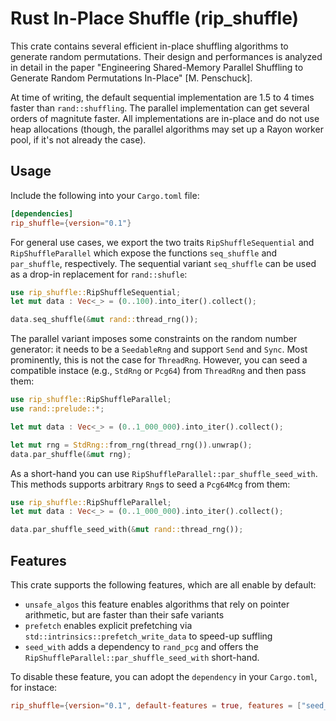 # Rust In-Place Shuffle (rip_shuffle)

This crate contains several efficient in-place shuffling algorithms to generate random permutations.
Their design and performances is analyzed in detail in the paper "Engineering Shared-Memory Parallel Shuffling to Generate Random Permutations In-Place" [M. Penschuck].

At time of writing, the default sequential implementation are 1.5 to 4 times faster than `rand::shuffling`.
The parallel implementation can get several orders of magnitute faster.
All implementations are in-place and do not use heap allocations (though, the parallel algorithms may set up a Rayon worker pool, if it's not already the case).

## Usage

Include the following into your `Cargo.toml` file:

```toml
[dependencies]
rip_shuffle={version="0.1"}
```

For general use cases, we export the two traits `RipShuffleSequential` and `RipShuffleParallel` which
expose the functions `seq_shuffle` and `par_shuffle`, respectively. The sequential variant `seq_shuffle`
can be used as a drop-in replacement for `rand::shufle`:

```rust
use rip_shuffle::RipShuffleSequential;
let mut data : Vec<_> = (0..100).into_iter().collect();

data.seq_shuffle(&mut rand::thread_rng());
```

The parallel variant imposes some constraints on the random number generator: it needs to be a `SeedableRng` and
support `Send` and `Sync`. Most prominently, this is not the case for `ThreadRng`. However, you can seed a compatible
instace (e.g., `StdRng` or `Pcg64`) from `ThreadRng` and then pass them:

```rust
use rip_shuffle::RipShuffleParallel;
use rand::prelude::*;

let mut data : Vec<_> = (0..1_000_000).into_iter().collect();

let mut rng = StdRng::from_rng(thread_rng()).unwrap();
data.par_shuffle(&mut rng);
```

As a short-hand you can use `RipShuffleParallel::par_shuffle_seed_with`. This methods supports arbitrary `Rng`s
to seed a `Pcg64Mcg` from them:

```rust
use rip_shuffle::RipShuffleParallel;
let mut data : Vec<_> = (0..1_000_000).into_iter().collect();

data.par_shuffle_seed_with(&mut rand::thread_rng());
```

## Features

This crate supports the following features, which are all enable by default:

- `unsafe_algos` this feature enables algorithms that rely on pointer arithmetic, but are faster than their safe variants
- `prefetch` enables explicit prefetching via `std::intrinsics::prefetch_write_data` to speed-up suffling
- `seed_with` adds a dependency to `rand_pcg` and offers the `RipShuffleParallel::par_shuffle_seed_with` short-hand.

To disable these feature, you can adopt the `dependency` in your `Cargo.toml`, for instace:

```toml
rip_shuffle={version="0.1", default-features = true, features = ["seed_with"]}
```
